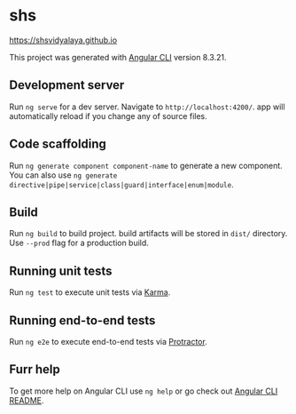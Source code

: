 # shs 
https://shsvidyalaya.github.io

This project was generated with [Angular CLI](https://github.com/angular/angular-cli) version 8.3.21.

## Development server

Run `ng serve` for a dev server. Navigate to `http://localhost:4200/`.  app will automatically reload if you change any of  source files.

## Code scaffolding

Run `ng generate component component-name` to generate a new component. You can also use `ng generate directive|pipe|service|class|guard|interface|enum|module`.

## Build

Run `ng build` to build  project.  build artifacts will be stored in  `dist/` directory. Use  `--prod` flag for a production build.

## Running unit tests

Run `ng test` to execute  unit tests via [Karma](https://karma-runner.github.io).

## Running end-to-end tests

Run `ng e2e` to execute  end-to-end tests via [Protractor](http://www.protractortest.org/).

## Furr help

To get more help on  Angular CLI use `ng help` or go check out  [Angular CLI README](https://github.com/angular/angular-cli/blob/master/README.md).
